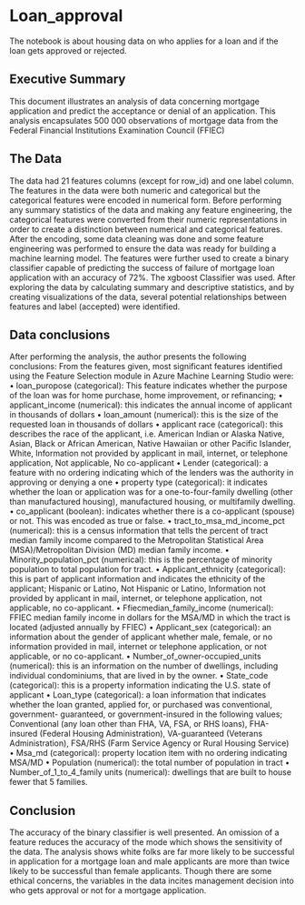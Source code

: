 # Loan_approval
The notebook is about housing data on who applies for a loan and if the loan gets approved or rejected. 

## Executive Summary
This document illustrates an analysis of data concerning mortgage application and predict the acceptance or denial of an application. This analysis encapsulates 500 000 observations of mortgage data from the Federal Financial Institutions Examination Council (FFIEC)

## The Data
The data had 21 features columns (except for row_id) and one label column. The features in the data were both numeric and categorical but the categorical features were encoded in numerical form. Before performing any summary statistics of the data and making any feature engineering, the categorical features were converted from their numeric representations in order to create a distinction between numerical and categorical features. After the encoding, some data cleaning was done and some feature engineering was performed to ensure the data was ready for building a machine learning model. The features were further used to create a binary classifier capable of predicting the success of failure of mortgage loan application with an accuracy of 72%. The xgboost Classifier was used.
After exploring the data by calculating summary and descriptive statistics, and by creating visualizations of the data, several potential relationships between features and label (accepted) were identified.

## Data conclusions
After performing the analysis, the author presents the following conclusions:
From the features given, most significant features identified using the Feature Selection module in Azure Machine Learning Studio were:
• loan_puropose (categorical): This feature indicates whether the purpose of the loan was for home purchase, home improvement, or refinancing;
• applicant_income (numerical): this indicates the annual income of applicant in thousands of dollars
• loan_amount (numerical): this is the size of the requested loan in thousands of dollars
• applicant race (categorical): this describes the race of the applicant, i.e. American Indian or Alaska Native, Asian, Black or African American,
Native Hawaiian or other Pacific Islander, White, Information not provided by applicant in mail, internet, or telephone application, Not applicable, No co-applicant
• Lender (categorical): a feature with no ordering indicating which of the lenders was the authority in approving or denying a one
• property type (categorical): it indicates whether the loan or application was for a one-to-four-family dwelling (other than manufactured housing),
manufactured housing, or multifamily dwelling.
• co_applicant (boolean): indicates whether there is a co-applicant (spouse) or not. This was encoded as true or false.
• tract_to_msa_md_income_pct (numerical): this is a census information that tells the percent of tract median family income compared to the
Metropolitan Statistical Area (MSA)/Metropolitan Division (MD) median family income.
• Minority_population_pct (numerical): this is the percentage of minority population to total population for tract.
• Applicant_ethnicity (categorical): this is part of applicant information and indicates the ethnicity of the applicant; Hispanic or Latino, Not
Hispanic or Latino, Information not provided by applicant in mail, internet, or telephone application, not applicable, no co-applicant.
• Ffiecmedian_family_income (numerical): FFIEC median family income in dollars for the MSA/MD in which the tract is located (adjusted
annually by FFIEC)
• Applicant_sex (categorical): an information about the gender of applicant whether male, female, or no information provided in mail, internet or
telephone application, or not applicable, or no co-applicant.
• Number_of_owner-occupied_units (numerical): this is an information on the number of dwellings, including individual condominiums, that are
lived in by the owner.
• State_code (categorical): this is a property information indicating the U.S. state of applicant
• Loan_type (categorical): a loan information that indicates whether the loan granted, applied for, or purchased was conventional, government-
guaranteed, or government-insured in the following values; Conventional (any loan other than FHA, VA, FSA, or RHS loans), FHA-insured
(Federal Housing Administration), VA-guaranteed (Veterans Administration), FSA/RHS (Farm Service Agency or Rural Housing Service)
• Msa_md (categorical): property location item with no ordering indicating MSA/MD
• Population (numerical): the total number of population in tract
• Number_of_1_to_4_family units (numerical): dwellings that are built to house fewer that 5 families.


## Conclusion
The accuracy of the binary classifier is well presented. An omission of a feature reduces the accuracy of the mode which shows the sensitivity of the data. The analysis shows white folks are far more likely to be successful in application for a mortgage loan and male applicants are more than twice likely to be successful than female applicants. Though there are some ethical concerns, the variables in the data incites management decision into who gets approval or not for a mortgage application.
